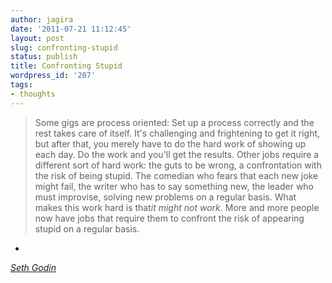 ```yaml
---
author: jagira
date: '2011-07-21 11:12:45'
layout: post
slug: confronting-stupid
status: publish
title: Confronting Stupid
wordpress_id: '207'
tags:
- thoughts
---
```


> Some gigs are process oriented: Set up a process correctly and the
> rest takes care of itself. It's challenging and frightening to get
> it right, but after that, you merely have to do the hard work of
> showing up each day. Do the work and you'll get the results. Other
> jobs require a different sort of hard work: the guts to be wrong, a
> confrontation with the risk of being stupid. The comedian who fears
> that each new joke might fail, the writer who has to say something
> new, the leader who must improvise, solving new problems on a
> regular basis. What makes this work hard is
> that*it might not work.* More and more people now have jobs that
> require them to confront the risk of appearing stupid on a regular
> basis.

-
*[Seth Godin](http://sethgodin.typepad.com/seths_blog/2011/07/confronting-stupid.html)*


